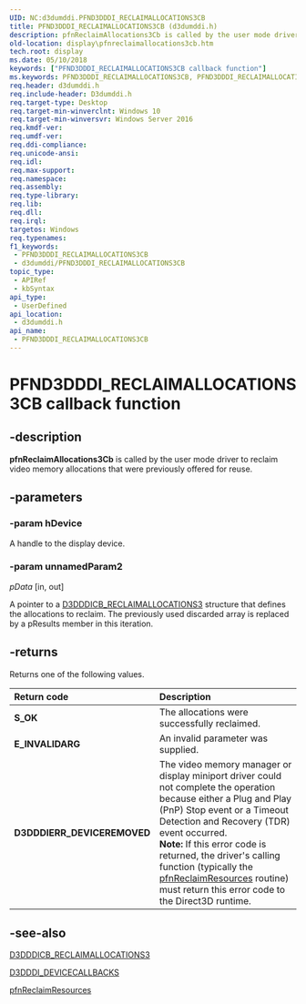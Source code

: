 ```yaml
---
UID: NC:d3dumddi.PFND3DDDI_RECLAIMALLOCATIONS3CB
title: PFND3DDDI_RECLAIMALLOCATIONS3CB (d3dumddi.h)
description: pfnReclaimAllocations3Cb is called by the user mode driver to reclaim video memory allocations that were previously offered for reuse.
old-location: display\pfnreclaimallocations3cb.htm
tech.root: display
ms.date: 05/10/2018
keywords: ["PFND3DDDI_RECLAIMALLOCATIONS3CB callback function"]
ms.keywords: PFND3DDDI_RECLAIMALLOCATIONS3CB, PFND3DDDI_RECLAIMALLOCATIONS3CB callback, d3dumddi/pfnReclaimAllocations3Cb, display.pfnreclaimallocations3cb, pfnReclaimAllocations3Cb, pfnReclaimAllocations3Cb callback function [Display Devices]
req.header: d3dumddi.h
req.include-header: D3dumddi.h
req.target-type: Desktop
req.target-min-winverclnt: Windows 10
req.target-min-winversvr: Windows Server 2016
req.kmdf-ver: 
req.umdf-ver: 
req.ddi-compliance: 
req.unicode-ansi: 
req.idl: 
req.max-support: 
req.namespace: 
req.assembly: 
req.type-library: 
req.lib: 
req.dll: 
req.irql: 
targetos: Windows
req.typenames: 
f1_keywords:
 - PFND3DDDI_RECLAIMALLOCATIONS3CB
 - d3dumddi/PFND3DDDI_RECLAIMALLOCATIONS3CB
topic_type:
 - APIRef
 - kbSyntax
api_type:
 - UserDefined
api_location:
 - d3dumddi.h
api_name:
 - PFND3DDDI_RECLAIMALLOCATIONS3CB
---
```


# PFND3DDDI_RECLAIMALLOCATIONS3CB callback function


## -description

<b>pfnReclaimAllocations3Cb</b> is called by the user mode driver to reclaim video memory allocations that were previously offered  for reuse.

## -parameters

### -param hDevice

A handle to the display device.

### -param unnamedParam2

*pData* [in, out]

A pointer to a <a href="/windows-hardware/drivers/ddi/d3dumddi/nc-d3dumddi-pfnd3dddi_reclaimallocations3cb">D3DDDICB_RECLAIMALLOCATIONS3</a> structure that defines the allocations to reclaim. The previously used discarded array is replaced by a pResults member in this iteration.

## -returns

Returns one of the following values.

| **Return code** | **Description** | 
|:--|:--|
| **S_OK** | The allocations were successfully reclaimed. | 
| **E_INVALIDARG** | An invalid parameter was supplied. | 
| **D3DDDIERR_DEVICEREMOVED** | The video memory manager or display miniport driver could not complete the operation because either a Plug and Play (PnP) Stop event or a Timeout Detection and Recovery (TDR) event occurred.<br>**Note:** If this error code is returned, the driver's calling function (typically the [pfnReclaimResources](../dxgiddi/ns-dxgiddi-dxgi1_2_ddi_base_functions.md) routine) must return this error code to the Direct3D runtime. |

## -see-also

<a href="/windows-hardware/drivers/ddi/d3dumddi/nc-d3dumddi-pfnd3dddi_reclaimallocations3cb">D3DDDICB_RECLAIMALLOCATIONS3</a>



<a href="/windows-hardware/drivers/ddi/d3dumddi/ns-d3dumddi-_d3dddi_devicecallbacks">D3DDDI_DEVICECALLBACKS</a>



<a href="/windows-hardware/drivers/ddi/dxgiddi/ns-dxgiddi-dxgi1_2_ddi_base_functions">pfnReclaimResources</a>

